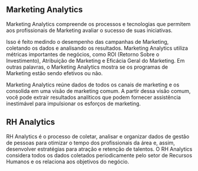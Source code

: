 ## Marketing Analytics

Marketing Analytics compreende os processos e tecnologias que permitem aos profissionais de Marketing avaliar o sucesso de suas iniciativas. 

Isso é feito medindo o desempenho das campanhas de Marketing, coletando os dados e analisando os resultados. Marketing Analytics utiliza métricas importantes de negócios, como ROI (Retorno Sobre o Investimento), Atribuição de Marketing e Eficácia Geral do Marketing. Em outras palavras, o Marketing Analytics mostra se os programas de Marketing estão sendo efetivos ou não.

Marketing Analytics reúne dados de todos os canais de marketing e os consolida em uma visão de marketing comum. A partir dessa visão comum, você pode extrair resultados analíticos que podem fornecer assistência inestimável para impulsionar os esforços de marketing.

## RH Analytics
RH Analytics é o processo de coletar, analisar e organizar dados de gestão de pessoas para otimizar o tempo dos profissionais da área e, assim, desenvolver estratégias para atração e retenção de talentos. O RH Analytics considera todos os dados coletados periodicamente pelo setor de Recursos Humanos e os relaciona aos objetivos do negócio.
